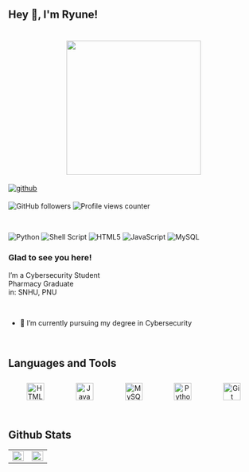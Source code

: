 ## Hey 👋, I'm Ryune!  
  

<h1 align="center">
 <ruby>
    <img src="https://i.ibb.co/z7BtbPJ/Cyberyune-Logo-2.png" width=270" alt="" />
  </ruby> 
</h1>

<a href="https://github.com/ry-une" target="_blank">
<img src=https://img.shields.io/badge/github-%2324292e.svg?&style=for-the-badge&logo=github&logoColor=white alt=github style="margin-bottom: 5px;" />  
</a>

![GitHub followers](https://img.shields.io/github/followers/ry-une)
![Profile views counter](https://komarev.com/ghpvc/?username=rishavanand&&style=flat-square)  


<br>  


![Python](https://img.shields.io/badge/python-3670A0?style=for-the-badge&logo=python&logoColor=ffdd54)
![Shell Script](https://img.shields.io/badge/shell_script-%23121011.svg?style=for-the-badge&logo=gnu-bash&logoColor=white)
![HTML5](https://img.shields.io/badge/html5-%23E34F26.svg?style=for-the-badge&logo=html5&logoColor=white)
![JavaScript](https://img.shields.io/badge/javascript-%23323330.svg?style=for-the-badge&logo=javascript&logoColor=%23F7DF1E)
![MySQL](https://img.shields.io/badge/mysql-%2300f.svg?style=for-the-badge&logo=mysql&logoColor=white)

### Glad to see you here!  
I’m a Cybersecurity Student <br>
Pharmacy Graduate <br>
in: SNHU, PNU  
  

<br/>  

- 🔭 I’m currently pursuing my degree in Cybersecurity  


<br/>  


## Languages and Tools  
<div align="center">   
    <a href="https://en.wikipedia.org/wiki/HTML5" target="_blank"><img style="margin: 10px 30px;" src="https://profilinator.rishav.dev/skills-assets/html5-original-wordmark.svg" alt="HTML5" height="35" /></a>  
    <a href="https://www.javascript.com/" target="_blank"><img style="margin: 10px 30px;" src="https://profilinator.rishav.dev/skills-assets/javascript-original.svg" alt="JavaScript" height="35" /></a>    
    <a href="https://www.mysql.com/" target="_blank"><img style="margin: 10px 30px;" src="https://profilinator.rishav.dev/skills-assets/mysql-original-wordmark.svg" alt="MySQL" height="35" /></a>   
    <a href="https://www.python.org/" target="_blank"><img style="margin: 10px 30px;" src="https://profilinator.rishav.dev/skills-assets/python-original.svg" alt="Python" height="35" /></a>   
    <a href="https://github.com/" target="_blank"><img style="margin: 10px 30px;" src="https://profilinator.rishav.dev/skills-assets/git-scm-icon.svg" alt="Git" height="35" /></a>  
</div>



<br/>  


## Github Stats  

<table><tr><td valign="top" width="50%">

<img src="https://github-readme-stats.vercel.app/api?username=ry-une&show_icons=true&count_private=true&hide_border=true&theme=dark" align="left" style="width: 100%" />

</td><td valign="top" width="50%">

<img src="https://github-readme-stats.vercel.app/api/top-langs/?username=ry-une&hide_border=true&layout=compact&theme=dark" align="left" style="width: 100%" />

</td></tr></table>  


<br/>  
